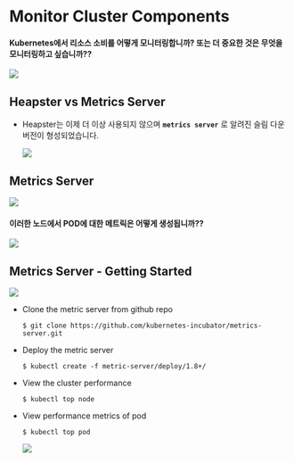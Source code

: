 # Monitor Cluster Components
#### Kubernetes에서 리소스 소비를 어떻게 모니터링합니까? 또는 더 중요한 것은 무엇을 모니터링하고 싶습니까??
  <img src = https://github.com/kodekloudhub/certified-kubernetes-administrator-course/blob/master/images/mon.PNG>
 
## Heapster vs Metrics Server
- Heapster는 이제 더 이상 사용되지 않으며 **`metrics server`** 로 알려진 슬림 다운 버전이 형성되었습니다.

  <img src = https://github.com/kodekloudhub/certified-kubernetes-administrator-course/blob/master/images/hpms.PNG>
  
## Metrics Server

  <img src = https://github.com/kodekloudhub/certified-kubernetes-administrator-course/blob/master/images/ms1.PNG>

#### 이러한 노드에서 POD에 대한 메트릭은 어떻게 생성됩니까??

  <img src = https://github.com/kodekloudhub/certified-kubernetes-administrator-course/blob/master/images/ca.PNG>
  
## Metrics Server - Getting Started

  <img src = https://github.com/kodekloudhub/certified-kubernetes-administrator-course/blob/master/images/msg.PNG>
  
- Clone the metric server from github repo
  ```
  $ git clone https://github.com/kubernetes-incubator/metrics-server.git
  ```
- Deploy the metric server
  ```
  $ kubectl create -f metric-server/deploy/1.8+/
  ```
  
- View the cluster performance
  ```
  $ kubectl top node
  ```
- View performance metrics of pod
  ```
  $ kubectl top pod
  ```
  
  <img src = https://github.com/kodekloudhub/certified-kubernetes-administrator-course/blob/master/images/view.PNG>
  
  

